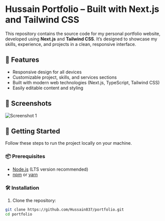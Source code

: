 # Hussain Portfolio – Built with Next.js and Tailwind CSS

This repository contains the source code for my personal portfolio website, developed using **Next.js** and **Tailwind CSS**. It’s designed to showcase my skills, experience, and projects in a clean, responsive interface.

## 🌟 Features

- Responsive design for all devices
- Customizable project, skills, and services sections
- Built with modern web technologies (Next.js, TypeScript, Tailwind CSS)
- Easily editable content and styling

## 📸 Screenshots

![Screenshot 1](/screenshot-desktop.png)

## 🚀 Getting Started

Follow these steps to run the project locally on your machine.

### 📦 Prerequisites

- [Node.js](https://nodejs.org/) (LTS version recommended)
- [npm](https://www.npmjs.com/) or [yarn](https://yarnpkg.com/)

### 🛠️ Installation

1. Clone the repository:

```bash
git clone https://github.com/Hussain837/portfolio.git
cd portfolio
